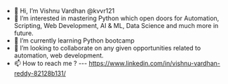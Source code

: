 - 👋 Hi, I’m Vishnu Vardhan @kvvr121
- 👀 I’m interested in mastering Python which open doors for Automation, Scripting, Web Development, AI & ML, Data Science and much more in future.
- 🌱 I’m currently learning Python bootcamp
- 💞️ I’m looking to collaborate on any given opportunities related to automation, web development.
- 📫 How to reach me ? --- https://www.linkedin.com/in/vishnu-vardhan-reddy-82128b131/

<!---
kvvr121/kvvr121 is a ✨ special ✨ repository because its `README.md` (this file) appears on your GitHub profile.
You can click the Preview link to take a look at your changes.
--->
